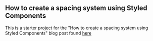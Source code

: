 ## How to create a spacing system using Styled Components

This is a starter project for the "How to create a spacing system using Styled Components" blog post found [here](https://lukebrown.io/post/how-to-create-a-spacing-system-with-styled-components/)